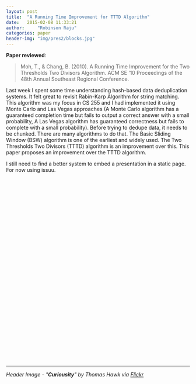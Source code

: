 ```yaml
---
layout: post
title:  "A Running Time Improvement for TTTD Algorithm"
date:   2015-02-08 11:33:21
author:     "Robinson Raju"
categories: paper 
header-img: "img/pres2/blocks.jpg"
---
```



**Paper reviewed**:

> Moh, T., & Chang, B. (2010). A Running Time Improvement for the Two Thresholds Two Divisors Algorithm. ACM SE ’10 Proceedings of the 48th Annual Southeast Regional Conference.

Last week I spent some time understanding hash-based data deduplication systems. It felt great to revisit Rabin-Karp Algorithm for string matching. This algorithm was my focus in CS 255 and I had implemented it using Monte Carlo and Las Vegas approaches (A Monte Carlo algorithm has a guaranteed completion time but fails to output a correct answer with a small probability, A Las Vegas algorithm has guaranteed correctness but fails to complete with a small probability). 
Before trying to dedupe data, it needs to be chunked. There are many algorithms to do that. The Basic Sliding Window (BSW) algorithm is one of the earliest and widely used. The Two Thresholds Two Divisors (TTTD) algorithm is an improvement over this. 
This paper proposes an improvement over the TTTD algorithm. 

I still need to find a better system to embed a presentation in a static page. For now using issuu. 

<div data-configid="18778196/14985334" style="width:625px; height:500px;" class="issuuembed"></div><script type="text/javascript" src="//e.issuu.com/embed.js" async="true"></script> 

---
_Header Image - "**Curiousity**" by Thomas Hawk via [Flickr](https://flic.kr/p/dSuxV1)_




